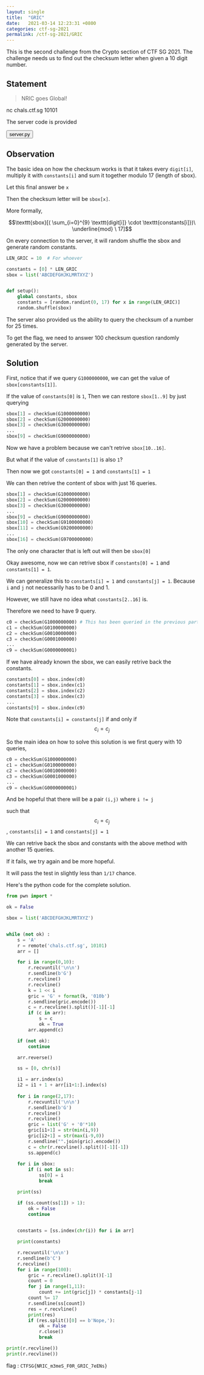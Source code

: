 ```yaml
---
layout: single
title:  "GRIC"
date:   2021-03-14 12:23:31 +0800
categories: ctf-sg-2021
permalink: /ctf-sg-2021/GRIC
---
```


This is the second challenge from the Crypto section of CTF SG 2021. The challenge needs us to find out the checksum letter when given a 10 digit number.

## Statement

>NRIC goes Global!

nc chals.ctf.sg 10101

The server code is provided

<button class="collapsible btn" id="server">server.py</button>

<div class="content" id="serverdata" style="display:none" markdown="1">

```python
#!/usr/local/bin/python3

import sys
import random

LEN_GRIC = 10  # For whoever

constants = [0] * LEN_GRIC
sbox = list('ABCDEFGHJKLMRTXYZ')


def setup():
    global constants, sbox
    constants = [random.randint(0, 17) for x in range(LEN_GRIC)]
    random.shuffle(sbox)


def get_checksum(n):
    return sbox[sum(map(lambda x: int(x[0]) * int(x[1]), zip(n, constants))) % len(sbox)]


def oracle():
    sys.stdout.write("What GRIC do you want to get the last digit for?\n")
    sys.stdout.flush()  # Everyone is fun to flush
    b = input()

    if (b[0] != 'G' or len(b) != LEN_GRIC+1):
        sys.stdout.write("Not a valid GRIC\n")
        sys.stdout.flush()  # Everyone is fun to flush
        return

    for i in range(1, LEN_GRIC+1):
        try:
            int(b[i])
        except:
            sys.stdout.write(f"Not a valid GRIC.\n")
            sys.stdout.flush()  # Everyone is fun to flush
            return

    sys.stdout.write(f"Your GRIC is {b}{get_checksum(b[1:])}\n")
    sys.stdout.flush()  # Everyone is fun to flush


def challenge():
    sys.stdout.write("Welcome to the challenge. Answer all 100 outputs correctly and you will get the flag\n")
    sys.stdout.flush()  # Everyone is fun to flush

    for i in range(100):
        a = "".join([str(random.randint(0, 9)) for x in range(LEN_GRIC)])
        sys.stdout.write(f"What is the checksum letter of G{a}?\n")
        sys.stdout.flush()  # Everyone is fun to flush
        resp = input()[0]

        if resp != get_checksum(a):
            sys.stdout.write("Nope, that is the wrong answer. Goodbye!\n")
            sys.stdout.flush()  # Everyone is fun to flush
            exit(0)
        else:
            sys.stdout.write(f"Good job! Only {99 - i} more to go!\n")
            sys.stdout.flush()  # Everyone is fun to flush

    sys.stdout.write("Wow you did it. Congratulations! Here flag!\n")
    sys.stdout.write("<CENSORED>\n")
    sys.stdout.flush()  # Everyone is fun to flush
    exit(0)


def print_help():
    sys.stdout.write("Welcome to the (proof of concept) GRIC checker.\n")
    sys.stdout.write("How may I help you?\n")
    sys.stdout.write("(A)bout GRIC\n")
    sys.stdout.write("(C)hallenge this proof of concept\n")
    sys.stdout.write("(G)et checksum for a given GRIC number\n")
    sys.stdout.write("(H)elp\n")
    sys.stdout.write("(Q)uit\n\n")
    sys.stdout.flush()  # Everyone is fun to flush


def print_about():
    sys.stdout.write("Introducing GRIC: A revolutionary personal identification system designed for the global world.\n")
    sys.stdout.write("We recognise the importance of having a system where everyone can be identified by a unique designation.\n")
    sys.stdout.write("In many countries, individuals are not being tracked by the government because they are not registered.\n")
    sys.stdout.write("As such, we realise a national level identity number is perhaps not a best solution.\n")
    sys.stdout.write("That's why we created GRIC.\n")
    sys.stdout.write("There will not be any need for your passports anymore. You can now travel with your 10 digit GRIC!\n")
    sys.stdout.write("GRIC will take care of that, by being the all-in-one travel and licensing document.\n")
    sys.stdout.write("Support GRIC, and support making the world more globalized today.\n")
    sys.stdout.flush()  # Everyone is fun to flush


def main():
    setup()
    print_help()
    oracle_limit = 25

    while True:
        a = input()[0]

        if a == 'A':
            print_about()
        elif a == 'H':
            print_help()
        elif a == 'Q':
            sys.stdout.write("Goodbye!\n")
            sys.stdout.flush()  # Everyone is fun to flush
            exit(0)
        elif a == 'C':\
            challenge()
        elif a == 'G':
            sys.stdout.write(f"You can ask the oracle {oracle_limit} more times\n")
            sys.stdout.flush()  # Everyone is fun to flush
            if oracle_limit == 0:
                sys.stdout.write("You are out of oracle tries. Goodbye\n")
                sys.stdout.flush()  # Everyone is fun to flush
                exit(0)
            oracle()
            oracle_limit -= 1

        sys.stdout.write("How may I help you?\n\n")
        sys.stdout.flush()  # Everyone is fun to flush


if __name__ == '__main__':
    main()
```
</div>

## Observation

The basic idea on how the checksum works is that it takes every `digit[i]`, multiply it with `constants[i]` and sum it together modulo 17 (length of sbox). 

Let this final answer be `x`

Then the checksum letter will be `sbox[x]`.

More formally,

$$\texttt{sbox}[( \sum_{i=0}^{9} \texttt{digit[i]} \cdot \texttt{constants[i]})\  \underline{mod} \  17]$$

On every connection to the server, it will random shuffle the sbox and generate random constants.

```python
LEN_GRIC = 10  # For whoever

constants = [0] * LEN_GRIC
sbox = list('ABCDEFGHJKLMRTXYZ')


def setup():
    global constants, sbox
    constants = [random.randint(0, 17) for x in range(LEN_GRIC)]
    random.shuffle(sbox)
```

The server also provided us the ability to query the checksum of a number for 25 times.

To get the flag, we need to answer 100 checksum question randomly generated by the server.

## Solution

First, notice that if we query `G1000000000`, we can get the value of `sbox[constants[1]]`.

If the value of `constants[0]` is `1`, Then we can restore `sbox[1..9]` by just querying

```python
sbox[1] = checkSum(G1000000000)
sbox[2] = checkSum(G2000000000)
sbox[3] = checkSum(G3000000000)
...
sbox[9] = checkSum(G9000000000)
```

Now we have a problem because we can't retrive `sbox[10..16]`.

But what if the value of `constants[1]` is also `1`? 

Then now we got `constants[0] = 1` and `constants[1] = 1`

We can then retrive the content of sbox with just 16 queries.

```python
sbox[1] = checkSum(G1000000000)
sbox[2] = checkSum(G2000000000)
sbox[3] = checkSum(G3000000000)
...
sbox[9] = checkSum(G9000000000)
sbox[10] = checkSum(G9100000000)
sbox[11] = checkSum(G9200000000)
...
sbox[16] = checkSum(G9700000000)
```

The only one character that is left out will then be `sbox[0]`

Okay awesome, now we can retrive sbox if `constants[0] = 1` and `constants[1] = 1`.

We can generalize this to `constants[i] = 1` and `constants[j] = 1`. Because `i` and `j` not necessarily has to be 0 and 1.

However, we still have no idea what `constants[2..16]` is.

Therefore we need to have 9 query.
```python
c0 = checkSum(G1000000000) # This has been queried in the previous part
c1 = checkSum(G0100000000)
c2 = checkSum(G0010000000)
c3 = checkSum(G0001000000)
...
c9 = checkSum(G0000000001)
```

If we have already known the sbox, we can easily retrive back the constants.

```python
constants[0] = sbox.index(c0)
constants[1] = sbox.index(c1)
constants[2] = sbox.index(c2)
constants[3] = sbox.index(c3)
...
constants[9] = sbox.index(c9)
```

Note that `constants[i] = constants[j]` if and only if $$c_{i} = c_{j}$$

So the main idea on how to solve this solution is we first query with 10 queries,

```python
c0 = checkSum(G1000000000)
c1 = checkSum(G0100000000)
c2 = checkSum(G0010000000)
c3 = checkSum(G0001000000)
...
c9 = checkSum(G0000000001)
```

And be hopeful that there will be a pair `(i,j)` where `i != j`

such that $$c_{i} = c_{j}$$ , `constants[i] = 1` and `constants[j] = 1`

We can retrive back the sbox and constants with the above method with another 15 queries.

If it fails, we try again and be more hopeful.

It will pass the test in slightly less than `1/17` chance.

Here's the python code for the complete solution.

```python
from pwn import *

ok = False

sbox = list('ABCDEFGHJKLMRTXYZ')


while (not ok) :
    s = 'A'
    r = remote('chals.ctf.sg', 10101)
    arr = []

    for i in range(0,10):
        r.recvuntil('\n\n')
        r.sendline(b'G')
        r.recvline()
        r.recvline()
        k = 1 << i
        gric = 'G' + format(k, '010b')
        r.sendline(gric.encode())
        c = r.recvline().split()[-1][-1]
        if (c in arr):
            s = c
            ok = True
        arr.append(c)

    if (not ok):
        continue

    arr.reverse()

    ss = [0, chr(s)]

    i1 = arr.index(s)
    i2 = i1 + 1 + arr[i1+1:].index(s)
    
    for i in range(2,17):
        r.recvuntil('\n\n')
        r.sendline(b'G')
        r.recvline()
        r.recvline()
        gric = list('G' + '0'*10)
        gric[i1+1] = str(min(i,9))
        gric[i2+1] = str(max(i-9,0))
        r.sendline("".join(gric).encode())
        c = chr(r.recvline().split()[-1][-1])
        ss.append(c)
    
    for i in sbox:
        if (i not in ss):
            ss[0] = i
            break

    print(ss)

    if (ss.count(ss[1]) > 1):
        ok = False
        continue

    
    constants = [ss.index(chr(i)) for i in arr]

    print(constants)

    r.recvuntil('\n\n')
    r.sendline(b'C')
    r.recvline()
    for i in range(100):
        gric = r.recvline().split()[-1]
        count = 0
        for j in range(1,11):
            count += int(gric[j]) * constants[j-1]
        count %= 17
        r.sendline(ss[count])
        res = r.recvline()
        print(res)
        if (res.split()[0] == b'Nope,'):
            ok = False
            r.close()
            break

print(r.recvline())
print(r.recvline())
```

flag : `CTFSG{NRIC_m3meS_F0R_GRIC_7eENs}`
